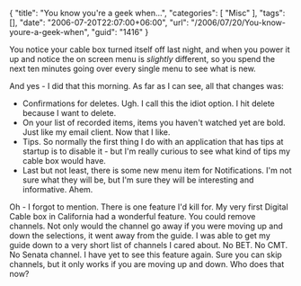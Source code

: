 {
	"title": "You know you're a geek when...",
	"categories": [
		"Misc"
	],
	"tags": [],
	"date": "2006-07-20T22:07:00+06:00",
	"url": "/2006/07/20/You-know-youre-a-geek-when",
	"guid": "1416"
}

You notice your cable box turned itself off last night, and when you power it up and notice the on screen menu is <i>slightly</i> different, so you spend the next ten minutes going over every single menu to see what is new.

And yes - I did that this morning. As far as I can see, all that changes was:

<ul>
<li>Confirmations for deletes. Ugh. I call this the idiot option. I hit delete because I want to delete.
<li>On your list of recorded items, items you haven't watched yet are bold. Just like my email client. Now that I like.
<li>Tips. So normally the first thing I do with an application that has tips at startup is to disable it - but I'm really curious to see what kind of tips my cable box would have.
<li>Last but not least, there is some new menu item for Notifications. I'm not sure what they will be, but I'm sure they will be interesting and informative. Ahem. 
</ul>

Oh - I forgot to mention. There is one feature I'd kill for. My very first Digital Cable box in California had a wonderful feature. You could remove channels. Not only would the channel go away if you were moving up and down the selections, it went away from the guide. I was able to get my guide down to a very short list of channels I cared about. No BET. No CMT. No Senata channel. I have yet to see this feature again. Sure you can skip channels, but it only works if you are moving up and down. Who does that now?